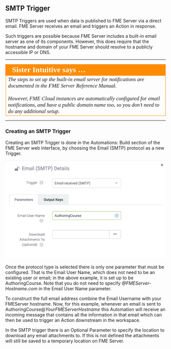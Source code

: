 ## SMTP Trigger ##

SMTP Triggers are used when data is published to FME Server via a direct email. FME Server receives an email and triggers an Action in response.

Such triggers are possible because FME Server includes a built-in email server as one of its components. However, this does require that the hostname and domain of your FME Server should resolve to a publicly accessible IP or DNS.

---

<table style="border-spacing: 0px">
<tr>
<td style="vertical-align:middle;background-color:darkorange;border: 2px solid darkorange">
<i class="fa fa-quote-left fa-lg fa-pull-left fa-fw" style="color:white;padding-right: 12px;vertical-align:text-top"></i>
<span style="color:white;font-size:x-large;font-weight: bold;font-family:serif">Sister Intuitive says …</span>
</td>
</tr>

<tr>
<td style="border: 1px solid darkorange">
<span style="font-family:serif; font-style:italic; font-size:larger">
The steps to set up the built-in email server for notifications are documented in the FME Server Reference Manual.
<br><br>However, FME Cloud instances are automatically configured for email notifications, and have a public domain name too, so you don’t need to do any additional setup.
</span>
</td>
</tr>
</table>

---

### Creating an SMTP Trigger ##

Creating an SMTP Trigger is done in the Automations: Build section of the FME Server web interface, by choosing the Email (SMTP) protocol as a new Trigger.

![](./Images/Img4.023.SMTPTriggerSettings.png)

Once the protocol type is selected there is only one parameter that must be configured. That is the Email User Name, which does not need to be an existing user or email; in the above example, it is set up to be AuthoringCourse. Note that you do not need to specify *@FMEServer-Hostname.com* in the Email User Name parameter.

To construct the full email address combine the Email Username with your FMEServer hostname. Now, for this example,  whenever an email is sent to AuthoringCourse@*YourFMEServerHostname* this Automation will receive an incoming message that contains all the information in that email which can then be used to trigger an Action downstream in the workspace.

In the SMTP trigger there is an Optional Parameter to specify the location to download any email attachments to. If this is not defined the attachments will still be saved to a temporary location on FME Server.

